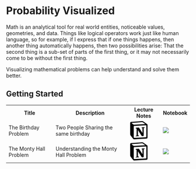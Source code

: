 # Probability Visualized
Math is an analytical tool for real world entities, noticeable values, geometries, and data. Things like logical operators work just like human language, so for example, if I express that if one things happens, then another thing automatically happens, then two possibilities arise: That the second thing is a sub-set of parts of the first thing, or it may not necessarily come to be without the first thing.

Visualizing mathematical problems can help understand and solve them better.



## Getting Started

<table class="tg">
  <tr>
    <th class="tg-yw4l"><b>Title</b></th>
    <th class="tg-yw4l"><b>Description</b></th>
    <th class="tg-yw4l"><b>Lecture Notes</b></th>
    <th class="tg-yw4l"><b>Notebook</b></th>
  </tr>
  
  <tr>
    <td class="tg-yw4l">The Birthday Problem</td>
    <td class="tg-yw4l">Two People Sharing the same birthday</td>
    <td class="tg-yw4l"><a href="https://vaulted-pelican-d82.notion.site/Quantum-Integer-Programming-76235c575d6849fea5d632f73c345742">
   <img src="https://github.com/MonitSharma/MonitSharma/blob/main/notion.svg" width="50" height="50" >
    <td class="tg-yw4l"><a href="https://github.com/MonitSharma/Probability-visualized/blob/main/birthday%20problem/birthday.R">
  <img src="https://upload.wikimedia.org/wikipedia/commons/thumb/1/1b/R_logo.svg/310px-R_logo.svg.png" width = '80' >
</a></td>
  </tr>
  
  <tr>
    <td class="tg-yw4l">The Monty Hall Problem</td>
    <td class="tg-yw4l">Understanding the Monty Hall Problem</td>
    <td class="tg-yw4l"><a href="https://vaulted-pelican-d82.notion.site/The-Monty-Hall-Problem-00c72cbd95934a309d36cbd8f0c5cb52">
   <img src="https://github.com/MonitSharma/MonitSharma/blob/main/notion.svg" width="50" height="50" >
    <td class="tg-yw4l"><a href="https://github.com/MonitSharma/Probability-visualized/blob/main/monty%20hall%20problem/montyhall.R">
  <img src="https://upload.wikimedia.org/wikipedia/commons/thumb/1/1b/R_logo.svg/310px-R_logo.svg.png" width = '80' >
</a></td>
  </tr>


 
  </table> 
 

  
 

